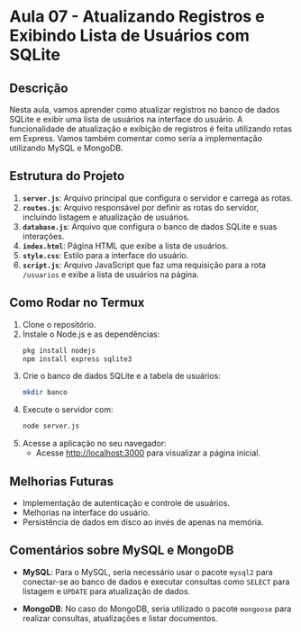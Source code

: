 # Aula 07 - Atualizando Registros e Exibindo Lista de Usuários com SQLite

## Descrição
Nesta aula, vamos aprender como atualizar registros no banco de dados SQLite e exibir uma lista de usuários na interface do usuário. A funcionalidade de atualização e exibição de registros é feita utilizando rotas em Express. Vamos também comentar como seria a implementação utilizando MySQL e MongoDB.

## Estrutura do Projeto
1. **`server.js`**: Arquivo principal que configura o servidor e carrega as rotas.
2. **`routes.js`**: Arquivo responsável por definir as rotas do servidor, incluindo listagem e atualização de usuários.
3. **`database.js`**: Arquivo que configura o banco de dados SQLite e suas interações.
4. **`index.html`**: Página HTML que exibe a lista de usuários.
5. **`style.css`**: Estilo para a interface do usuário.
6. **`script.js`**: Arquivo JavaScript que faz uma requisição para a rota `/usuarios` e exibe a lista de usuários na página.

## Como Rodar no Termux
1. Clone o repositório.
2. Instale o Node.js e as dependências:
   ```bash
   pkg install nodejs
   npm install express sqlite3
   ```
3. Crie o banco de dados SQLite e a tabela de usuários:
   ```bash
   mkdir banco
   ```
4. Execute o servidor com:
   ```bash
   node server.js
   ```
5. Acesse a aplicação no seu navegador:
   - Acesse [http://localhost:3000](http://localhost:3000) para visualizar a página inicial.

## Melhorias Futuras
- Implementação de autenticação e controle de usuários.
- Melhorias na interface do usuário.
- Persistência de dados em disco ao invés de apenas na memória.

## Comentários sobre MySQL e MongoDB
- **MySQL**: Para o MySQL, seria necessário usar o pacote `mysql2` para conectar-se ao banco de dados e executar consultas como `SELECT` para listagem e `UPDATE` para atualização de dados.

- **MongoDB**: No caso do MongoDB, seria utilizado o pacote `mongoose` para realizar consultas, atualizações e listar documentos.
